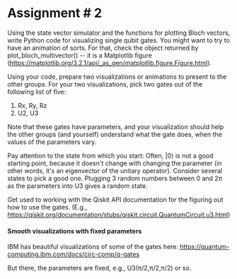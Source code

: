 # Assignment # 2

Using the state vector simulator and the functions for plotting Bloch vectors, write Python code for visualizing single qubit gates. You might want to try to have an animation of sorts. For that, check the object returned by plot_bloch_multivector() -- it is a Matplotlib figure (https://matplotlib.org/3.2.1/api/_as_gen/matplotlib.figure.Figure.html).

Using your code, prepare two visualizations or animations to present to the other groups.  For your two visualizations, pick two gates out of the following list of five:

1. Rx, Ry, Rz
1. U2, U3

Note that these gates have parameters, and your visualization should help the other groups (and yourself) understand what the gate does, when the values of the parameters vary.

Pay attention to the state from which you start: Often, |0⟩ is not a good starting point, because it doesn't change with changing the parameter (in other words, it's an eigenvector of the unitary operator). Consider several states to pick a good one. Plugging 3 random numbers between 0 and 2π as the parameters into U3 gives a random state.

Get used to working with the Qiskit API documentation for the figuring out how to use the gates. (E.g., https://qiskit.org/documentation/stubs/qiskit.circuit.QuantumCircuit.u3.html)

#### Smooth visualizations with fixed parameters

IBM has beautiful visualizations of some of the gates here:
https://quantum-computing.ibm.com/docs/circ-comp/q-gates

But there, the parameters are fixed, e.g., U3(π/2,π/2,π/2) or so.
